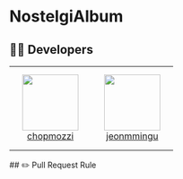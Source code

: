 # NostelgiAlbum
## 🧑‍💻 Developers
<table>
    <tr height="150px">
        <td align="center" width="130px">
            <a href="https://github.com/chopmozzi"><img height="100px" width="100px" src="https://avatars.githubusercontent.com/u/44396392?s=400&v=4"/></a>
            <br/>
            <a href="https://github.com/chopmozzi">chopmozzi</a>
        </td>
        <td align="center" width="130px">
            <a href="https://github.com/jeonmmingu"><img height="100px" width="100px" src="https://avatars.githubusercontent.com/u/93362949?v=4"/></a>
            <br/>
            <a href="https://github.com/jeonmmingu">jeonmmingu</a>
        </td>
    </tr>
  </table>
## ✏️ Pull Request Rule
